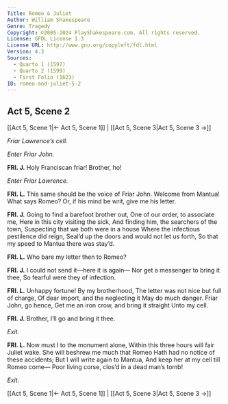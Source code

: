 ```yaml
---
Title: Romeo & Juliet
Author: William Shakespeare
Genre: Tragedy
Copyright: ©2005-2024 PlayShakespeare.com. All rights reserved.
License: GFDL License 1.3
License URL: http://www.gnu.org/copyleft/fdl.html
Version: 4.3
Sources:
  - Quarto 1 (1597)
  - Quarto 2 (1599)
  - First Folio (1623)
ID: romeo-and-juliet-5-2
---
```


## Act 5, Scene 2
[[Act 5, Scene 1|← Act 5, Scene 1]] | [[Act 5, Scene 3|Act 5, Scene 3 →]]

*Friar Lawrence’s cell.*

*Enter Friar John.*

**FRI. J.**
Holy Franciscan friar! Brother, ho!

*Enter Friar Lawrence.*

**FRI. L.**
This same should be the voice of Friar John.
Welcome from Mantua! What says Romeo?
Or, if his mind be writ, give me his letter.

**FRI. J.**
Going to find a barefoot brother out,
One of our order, to associate me,
Here in this city visiting the sick,
And finding him, the searchers of the town,
Suspecting that we both were in a house
Where the infectious pestilence did reign,
Seal’d up the doors and would not let us forth,
So that my speed to Mantua there was stay’d.

**FRI. L.**
Who bare my letter then to Romeo?

**FRI. J.**
I could not send it—here it is again⁠—
Nor get a messenger to bring it thee,
So fearful were they of infection.

**FRI. L.**
Unhappy fortune! By my brotherhood,
The letter was not nice but full of charge,
Of dear import, and the neglecting it
May do much danger. Friar John, go hence,
Get me an iron crow, and bring it straight
Unto my cell.

**FRI. J.**
Brother, I’ll go and bring it thee.

*Exit.*

**FRI. L.**
Now must I to the monument alone,
Within this three hours will fair Juliet wake.
She will beshrew me much that Romeo
Hath had no notice of these accidents;
But I will write again to Mantua,
And keep her at my cell till Romeo come⁠—
Poor living corse, clos’d in a dead man’s tomb!

*Exit.*

[[Act 5, Scene 1|← Act 5, Scene 1]] | [[Act 5, Scene 3|Act 5, Scene 3 →]]